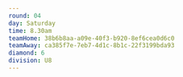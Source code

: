 ```yaml
---
round: 04
day: Saturday
time: 8.30am
teamHome: 38b6b8aa-a09e-40f3-b920-8ef6cea0d6c0
teamAway: ca385f7e-7eb7-4d1c-8b1c-22f3199bda93
diamond: 6
division: U8
---
```


